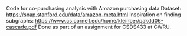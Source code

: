 Code for co-purchasing analysis with Amazon purchasing data
Dataset: https://snap.stanford.edu/data/amazon-meta.html
Inspiration on finding subgraphs: https://www.cs.cornell.edu/home/kleinber/pakdd06-cascade.pdf
Done as part of an assignment for CSDS433 at CWRU.
